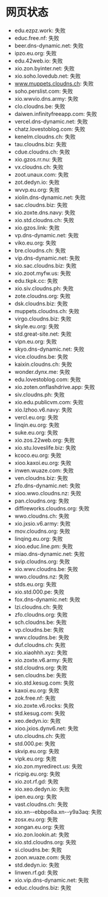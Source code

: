 # 网页状态
- edu.ezpz.work: 失败
- educ.free.nf: 失败
- beer.dns-dynamic.net: 失败
- ipzo.eu.org: 失败
- edu.42web.io: 失败
- xio.zon.byinter.net: 失败
- xio.soho.lovedub.net: 失败
- www.muppets.cloudns.ch: 失败
- soho.perslist.com: 失败
- xio.wwvio.dns.army: 失败
- clo.cloudns.be: 失败
- daiwen.infinityfreeapp.com: 失败
- vercel.dns-dynamic.net: 失败
- chatz.lovestoblog.com: 失败
- kenelm.cloudns.ch: 失败
- tau.cloudns.biz: 失败
- cdue.cloudns.ch: 失败
- xio.gzos.rr.nu: 失败
- vx.cloudns.ch: 失败
- zoot.unaux.com: 失败
- zot.dedyn.io: 失败
- wvvp.eu.org: 失败
- xiolin.dns-dynamic.net: 失败
- sac.cloudns.biz: 失败
- xio.zoxte.dns.navy: 失败
- xio.std.cloudns.ch: 失败
- xio.gzos.link: 失败
- vp.dns-dynamic.net: 失败
- viko.eu.org: 失败
- bre.cloudns.ch: 失败
- vip.dns-dynamic.net: 失败
- xio.sac.cloudns.biz: 失败
- xio.zoot.myfw.us: 失败
- edu.tkpk.cc: 失败
- xio.siv.cloudns.ph: 失败
- zote.cloudns.org: 失败
- dsk.cloudns.biz: 失败
- muppets.cloudns.ch: 失败
- virgo.cloudns.biz: 失败
- skyle.eu.org: 失败
- std.great-site.net: 失败
- vipn.eu.org: 失败
- skyo.dns-dynamic.net: 失败
- vice.cloudns.be: 失败
- kaixin.cloudns.ch: 失败
- wonder.dynx.me: 失败
- edu.lovestoblog.com: 失败
- xio.zoten.onflashdrive.app: 失败
- siv.cloudns.ph: 失败
- xio.edu.publicvm.com: 失败
- xio.lzhoo.v6.navy: 失败
- vercl.eu.org: 失败
- linqin.eu.org: 失败
- suke.eu.org: 失败
- xio.zos.22web.org: 失败
- xio.stu.loveslife.biz: 失败
- kcoco.eu.org: 失败
- xioo.kaxoi.eu.org: 失败
- inwen.wuaze.com: 失败
- ven.cloudns.biz: 失败
- zfo.dns-dynamic.net: 失败
- xioo.wwo.cloudns.nz: 失败
- pan.cloudns.org: 失败
- diffireworks.cloudns.org: 失败
- wwo.cloudns.ch: 失败
- xio.jxsio.v6.army: 失败
- mov.cloudns.org: 失败
- linqing.eu.org: 失败
- xioo.educ.line.pm: 失败
- miao.dns-dynamic.net: 失败
- svip.cloudns.org: 失败
- xio.wwv.cloudns.be: 失败
- wwo.cloudns.nz: 失败
- stds.eu.org: 失败
- xio.std.000.pe: 失败
- fox.dns-dynamic.net: 失败
- lzi.cloudns.ch: 失败
- zfo.cloudns.org: 失败
- sch.cloudns.be: 失败
- vp.cloudns.be: 失败
- wwv.cloudns.be: 失败
- duf.cloudns.ch: 失败
- xio.xiaohhh.xyz: 失败
- xio.zoxte.v6.army: 失败
- std.cloudns.org: 失败
- sen.cloudns.be: 失败
- xio.std.kesug.com: 失败
- kaxoi.eu.org: 失败
- zok.free.nf: 失败
- xio.zoxte.v6.rocks: 失败
- std.kesug.com: 失败
- xeo.dedyn.io: 失败
- xioo.jxios.dynv6.net: 失败
- uto.cloudns.ch: 失败
- std.000.pe: 失败
- skvip.eu.org: 失败
- vipk.eu.org: 失败
- xio.zon.myredirect.us: 失败
- ricpig.eu.org: 失败
- xio.zot.rf.gd: 失败
- xio.xeo.dedyn.io: 失败
- ipen.eu.org: 失败
- vast.cloudns.ch: 失败
- xio.xn--ebbpo8a.xn--y9a3aq: 失败
- zosx.eu.org: 失败
- xongan.eu.org: 失败
- xio.zon.lookin.at: 失败
- xio.std.cloudns.org: 失败
- si.cloudns.be: 失败
- zoon.wuaze.com: 失败
- std.dedyn.io: 失败
- linwen.rf.gd: 失败
- xio.vip.dns-dynamic.net: 失败
- educ.cloudns.biz: 失败
